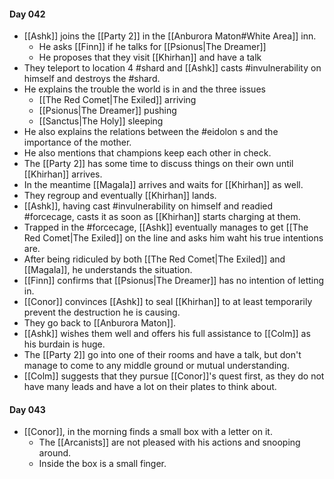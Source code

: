#### Day 042
- [[Ashk]] joins the [[Party 2]] in the [[Anburora Maton#White Area]] inn.
	- He asks [[Finn]] if he talks for [[Psionus|The Dreamer]]
	- He proposes that they visit [[Khirhan]] and have a talk
- They teleport to location 4 #shard and [[Ashk]] casts #invulnerability on himself and destroys the #shard.
- He explains the trouble the world is in and the three issues
	- [[The Red Comet|The Exiled]] arriving
	- [[Psionus|The Dreamer]] pushing
	- [[Sanctus|The Holy]] sleeping
- He also explains the relations between the #eidolon s and the importance of the mother.
- He also mentions that champions keep each other in check.
- The [[Party 2]] has some time to discuss things on their own until [[Khirhan]] arrives.
- In the meantime [[Magala]] arrives and waits for [[Khirhan]] as well.
- They regroup and eventually [[Khirhan]] lands.
- [[Ashk]], having cast #invulnerability on himself and readied #forcecage, casts it as soon as [[Khirhan]] starts charging at them.
- Trapped in the #forcecage, [[Ashk]] eventually manages to get [[The Red Comet|The Exiled]] on the line and asks him waht his true intentions are.
- After being ridiculed by both [[The Red Comet|The Exiled]] and [[Magala]], he understands the situation.
- [[Finn]] confirms that [[Psionus|The Dreamer]] has no intention of letting in.
- [[Conor]] convinces [[Ashk]] to seal [[Khirhan]] to at least temporarily prevent the destruction he is causing.
- They go back to [[Anburora Maton]].
- [[Ashk]] wishes them well and offers his full assistance to [[Colm]] as his burdain is huge.
- The [[Party 2]] go into one of their rooms and have a talk, but don't manage to come to any middle ground or mutual understanding.
- [[Colm]] suggests that they pursue [[Conor]]'s quest first, as they do not have many leads and have a lot on their plates to think about.

#### Day 043
- [[Conor]], in the morning finds a small box with a letter on it.
	- The [[Arcanists]] are not pleased with his actions and snooping around.
	- Inside the box is a small finger.